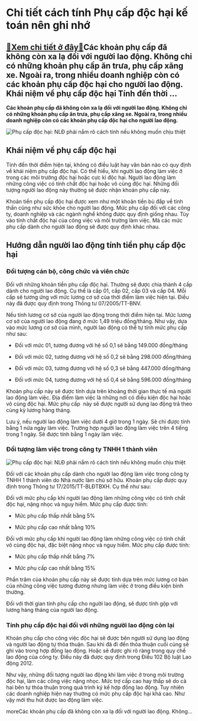 Chi tiết cách tính Phụ cấp độc hại kế toán nên ghi nhớ
======================================================

[:gift:Xem chi tiết ở đây:gift:](https://hddtvn.com/chi-tiet-cach-tinh-phu-cap-doc-hai-ke-toan-nen-ghi-nho/)Các khoản phụ cấp đã không còn xa lạ đối với người lao động. Không chỉ có những khoản phụ cấp ăn trưa, phụ cấp xăng xe. Ngoài ra, trong nhiều doanh nghiệp còn có các khoản phụ cấp độc hại cho người lao động. Khái niệm về phụ cấp độc hại Tính đến thời …
------------------------------------------------------------------------------------------------------------------------------------------------------------------------------------------------------------------------------------------------------------

**Các khoản phụ cấp đã không còn xa lạ đối với người lao động. Không chỉ có những khoản phụ cấp ăn trưa, phụ cấp xăng xe. Ngoài ra, trong nhiều doanh nghiệp còn có các khoản phụ cấp độc hại cho người lao động.**


![Phụ cấp độc hại: NLĐ phải nắm rõ cách tính nếu không muốn chịu thiệt](https://hddtvn.com/wp-content/uploads/2021/01/toxic-boss-workplace-career-job-jobs-bad-behavior.jpg)


Khái niệm về phụ cấp độc hại
----------------------------


Tính đến thời điểm hiện tại, không có điều luật hay văn bản nào có quy định về khái niệm phụ cấp độc hại. Có thể hiểu, khi người lao động làm việc ở trong các môi trường độc hại hoặc cực kì độc hại. Người lao động làm những công việc có tính chất độc hại hoặc vô cùng độc hại. Những đối tượng người lao động này thường sẽ được nhận khoản phụ cấp này.


Khoản tiền phụ cấp độc hại được xem như một khoản tiền bù đắp về tinh thần cũng như sức khỏe cho người lao động. Mức phụ cấp đối với các công ty, doanh nghiệp và các ngành nghề không được quy định giống nhau. Tùy vào tính chất độc hại của công việc và môi trường làm việc. Mà các mức phụ cấp dành cho người lao động sẽ được quy định khác nhau.


Hướng dẫn người lao động tính tiền phụ cấp độc hại
--------------------------------------------------


### Đối tượng cán bộ, công chức và viên chức


Đối với những khoản tiền phụ cấp độc hại. Thường sẽ được chia thành 4 cấp dành cho người lao động. Cụ thể là cấp 01, cấp 02, cấp 03 và cấp 04. Mỗi cấp sẽ tương ứng với mức lương cơ sở của thời điểm làm việc hiện tại. Điều này đã được quy định trong Thông tư 07/2005/TT-BNV.


Nếu tính lương cơ sở của người lao động trong thời điểm hiện tại. Mức lương cơ sở của người lao động đang ở mức 1,49 triệu đồng/tháng. Như vậy, dựa vào mức lương cơ sở của mình, người lao động có thể tự tính mức phụ cấp như sau:




* Đối với mức 01, tương đương với hệ số 0,1 sẽ bằng 149.000 đồng/tháng

* Đối với mức 02, tương đương với hệ số 0,2 sẽ bằng 298.000 đồng/tháng

* Đối với mức 03, tương đương với hệ số 0,3 sẽ bằng 447.000 đồng/tháng

* Đối với mức 04, tương đương với hệ số 0,4 sẽ bằng 596.000 đồng/tháng



Khoản phụ cấp này sẽ được tính dựa trên khoảng thời gian thực tế mà người lao động làm việc. Địa điểm làm việc là những nơi có điều kiện độc hại hoặc vô cùng độc hại. Mức phụ cấp  này sẽ được người sử dụng lao động trả theo cùng kỳ lương hàng tháng.


Lưu ý, nếu người lao động làm việc dưới 4 giờ trong 1 ngày. Sẽ chỉ được tính bằng 1 nửa ngày làm việc. Trường hợp người lao động làm việc trên 4 tiếng trong 1 ngày. Sẽ được tính bằng 1 ngày làm việc.


### Đối tượng làm việc trong công ty TNHH 1 thành viên


![Phụ cấp độc hại: NLĐ phải nắm rõ cách tính nếu không muốn chịu thiệt](https://hddtvn.com/wp-content/uploads/2021/01/Untitled-design-78.png)


Đối với các khoản phụ cấp dành cho người lao động làm việc trong công ty TNHH 1 thành viên do Nhà nước làm chủ sở hữu. Khoản phụ cấp được quy định trong Thông tư 17/2015/TT-BLĐTBXH. Cụ thể như sau:


Đối với mức phụ cấp khi người lao động làm những công việc có tính chất độc hại, nặng nhọc và nguy hiểm. Mức phụ cấp được tính:




* Mức phụ cấp thấp nhất bằng 5%

* Mức phụ cấp cao nhất bằng 10%



Đối với mức phụ cấp khi người lao động làm những công việc có tính chất vô cùng độc hại, đặc biệt nặng nhọc và nguy hiểm. Mức phụ cấp được tính:




* Mức phụ cấp thấp nhất bằng 7%

* Mức phụ cấp cao nhất bằng 15%



Phần trăm của khoản phụ cấp này sẽ được tính dựa trên mức lương cơ bản của những công việc tương đương nhưng làm việc ở trong điều kiện bình thường.


Đối với thời gian tính phụ cấp cho người lao động, sẽ được tính gộp với lương hàng tháng của người lao động.


### Tính phụ cấp độc hại đối với những người lao động còn lại


Khoản phụ cấp cho công việc độc hại sẽ được bên người sử dụng lao động và người lao động tự thỏa thuận. Sau khi đã đi đến thỏa thuận cuối cùng sẽ ghi vào trong hợp đồng lao động. Hoặc sẽ được ghi rõ ràng trong quy chế lao động của công ty. Điều này đã được quy định trong Điều 102 Bộ luật Lao động 2012.


Như vậy, những đối tượng người lao động khi làm việc ở trong môi trường độc hại, làm các công việc nặng nhọc. Mức trợ cấp cao hay thấp sẽ do cả hai bên tự thỏa thuận trong quá trình ký kế hợp đồng lao động. Tuy nhiên các doanh nghiệp hiện nay thường có mức phụ cấp độc hại khá cao. Như vậy mới thu hút được lao động làm việc.


moreCác khoản phụ cấp đã không còn xa lạ đối với người lao động. Không…


